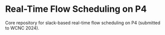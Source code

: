 # Real-Time Flow Scheduling on P4

Core repository for slack-based real-time flow scheduling on P4 (submitted to WCNC 2024).
